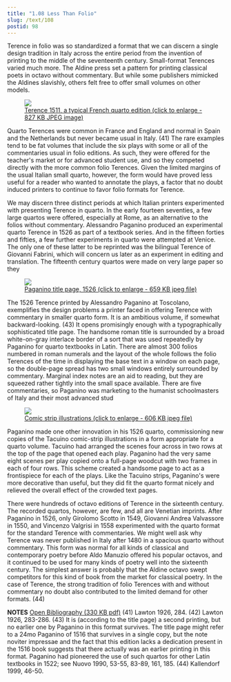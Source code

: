 ```yaml
---
title: "1.08 Less Than Folio"
slug: /text/108
postid: 98
---
```

Terence in folio was so standardized a format that we can discern a single design tradition in Italy across the entire period from the invention of printing to the middle of the seventeenth century. Small-format Terences varied much more. The Aldine press set a pattern for printing classical poets in octavo without commentary. But while some publishers mimicked the Aldines slavishly, others felt free to offer small volumes on other models.
<p style="text-align: center;"></p>


<figure class="mkdn-figure">
    <a href="/images_full/1.00_Chapter_One/HFS_099.01.jpg" class="mkdn-image-link">
    <img class="mkdn-image" src="/images_full/1.00_Chapter_One/HFS_099.01.jpg" />
    <figcaption class="mkdn-figcaption">Terence 1511, a typical French quarto edition (click to enlarge - 827 KB JPEG image)</figcaption>
    </a>
</figure>

Quarto Terences were common in France and England and normal in Spain and the Netherlands but never became usual in Italy. (41) The rare examples tend to be fat volumes that include the six plays with some or all of the commentaries usual in folio editions. As such, they were offered for the teacher's market or for advanced student use, and so they competed directly with the more common folio Terences. Given the limited margins of the usual Italian small quarto, however, the form would have proved less useful for a reader who wanted to annotate the plays, a factor that no doubt induced printers to continue to favor folio formats for Terence.

We may discern three distinct periods at which Italian printers experimented with presenting Terence in quarto. In the early fourteen seventies, a few large quartos were offered, especially at Rome, as an alternative to the folios without commentary. Alessandro Paganino produced an experimental quarto Terence in 1526 as part of a textbook series. And in the fifteen forties and fifties, a few further experiments in quarto were attempted at Venice. The only one of these latter to be reprinted was the bilingual Terence of Giovanni Fabrini, which will concern us later as an experiment in editing and translation. The fifteenth century quartos were made on very large paper so they 

<figure class="mkdn-figure">
    <a href="/images_full/1.00_Chapter_One/Wing-ZP-535.P12,-Pub.-Terentii-Afri-Comoediae-in-sua-metra-restitutae,-t.p.jpg" class="mkdn-image-link">
    <img class="mkdn-image" src="/images_full/1.00_Chapter_One/Wing-ZP-535.P12,-Pub.-Terentii-Afri-Comoediae-in-sua-metra-restitutae,-t.p.jpg" />
    <figcaption class="mkdn-figcaption">Paganino title page, 1526 (click to enlarge - 659 KB jpeg file)</figcaption>
    </a>
</figure>

The 1526 Terence printed by Alessandro Paganino at Toscolano, exemplifies the design problems a printer faced in offering Terence with commentary in smaller quarto form. It is an ambitious volume, if somewhat backward-looking. (43) It opens promisingly enough with a typographically sophisticated title page. The handsome roman title is surrounded by a broad white-on-gray interlace border of a sort that was used repeatedly by Paganino for quarto textbooks in Latin. There are almost 300 folios numbered in roman numerals and the layout of the whole follows the folio Terences of the time in displaying the base text in a window on each page, so the double-page spread has two small windows entirely surrounded by commentary. Marginal index notes are an aid to reading, but they are squeezed rather tightly into the small space available. There are five commentaries, so Paganino was marketing to the humanist schoolmasters of Italy and their most advanced stud

<figure class="mkdn-figure">
    <a href="/images_full/1.00_Chapter_One/Wing-ZP-535.P12,-Pub.-Terentii-Afri-Comoediae-in-sua-metra-restitutae,-folio.144v-145r.jpg" class="mkdn-image-link">
    <img class="mkdn-image" src="/images_full/1.00_Chapter_One/Wing-ZP-535.P12,-Pub.-Terentii-Afri-Comoediae-in-sua-metra-restitutae,-folio.144v-145r.jpg" />
    <figcaption class="mkdn-figcaption">Comic strip illustrations (click to enlarge - 606 KB jpeg file)</figcaption>
    </a>
</figure>

Paganino made one other innovation in his 1526 quarto, commissioning new copies of the Tacuino comic-strip illustrations in a form appropriate for a quarto volume. Tacuino had arranged the scenes four across in two rows at the top of the page that opened each play. Paganino had the very same eight scenes per play copied onto a full-page woodcut with two frames in each of four rows. This scheme created a handsome page to act as a frontispiece for each of the plays. Like the Tacuino strips, Paganino's were more decorative than useful, but they did fit the quarto format nicely and relieved the overall effect of the crowded text pages.

There were hundreds of octavo editions of Terence in the sixteenth century. The recorded quartos, however, are few, and all are Venetian imprints. After Paganino in 1526, only Girolomo Scotto in 1549, Giovanni Andrea Valvassore in 1550, and Vincenzo Valgrisi in 1558 experimented with the quarto format for the standard Terence with commentaries. We might well ask why Terence was never published in Italy after 1480 in a spacious quarto without commentary. This form was normal for all kinds of classical and contemporary poetry before Aldo Manuzio offered his popular octavos, and it continued to be used for many kinds of poetry well into the sixteenth century. The simplest answer is probably that the Aldine octavo swept competitors for this kind of book from the market for classical poetry. In the case of Terence, the strong tradition of folio Terences with and without commentary no doubt also contributed to the limited demand for other formats. (44)

<strong>NOTES</strong>
<a href="http://www.humanismforsale.org/bibliography.pdf" target="new">Open Bibliography (330 KB pdf)</a>
(41) Lawton 1926, 284.
(42) Lawton 1926, 283-286.
(43) It is (according to the title page) a second printing, but no earlier one by Paganino in this format survives. The title page might refer to a 24mo Paganino of 1516 that survives in a single copy, but the note noviter impressae and the fact that this edition lacks a dedication present in the 1516 book suggests that there actually was an earlier printing in this format. Paganino had pioneered the use of such quartos for other Latin textbooks in 1522; see Nuovo 1990, 53-55, 83-89, 161, 185.
(44) Kallendorf 1999, 46-50.
